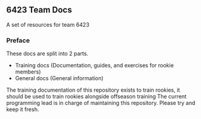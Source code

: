 ## 6423 Team Docs
A set of resources for team 6423

### Preface
These docs are split into 2 parts.
* Training docs (Documentation, guides, and exercises for rookie members)
* General docs (General information)

The training documentation of this repository exists to train rookies, it should be used to train rookies alongside offseason training
The current programming lead is in charge of maintaining this repository. Please try and keep it fresh.


<!--### Preface
The majority of FRC programming comes down to your ability to learn and use online documentation and resources. This guide won't grab your hand and guide you through everything, instead it will give you a good understanding of the basics and the resources that you can use to learn more. It will also provide you with some exercises that you can go through to refine your knowledge. 

If this guide is too slow for you feel free to take to reading more in the wpilib docs, they're a great place to further your knowledge.
If this guide is too fast for you feel free to ask more questions from me.
* Dasun20202020@hotmail.com
* dabeycorn (discord)

### Quick Start
Start here -> [Installation](./Docs/section1/Installation.md)

### Table of Contents
* [1 ~ Getting Started](./Docs/section1/index.md)
  * [Installation](./Docs/section1/Installation.md)
  * [An introduction to WPIlib](./Docs/section1/wpilibIntro.md)
  * [Git Basics](./Docs/section1/gitIntroduction.md)
  * [Exercise 01 - Tank Drive robot /w logging](./Docs/section1/exercise1.md)
* [2 ~ Control Systems Pt. 1]
  * [Intro to Control Systems]
  * [Exercise 02 - control system tuning]
* [3 - Autons, traj gen, & swerve optmization (Releasing 1/17/25)]
  <!-- * [An introduction to Swerve]
  * [Choreo] -->

